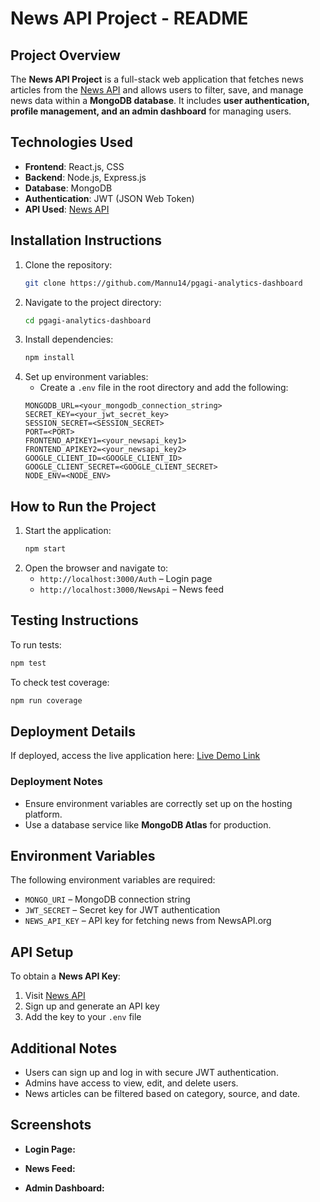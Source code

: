 # **News API Project - README**

## **Project Overview**

The **News API Project** is a full-stack web application that fetches news articles from the [News API](https://newsapi.org/) and allows users to filter, save, and manage news data within a **MongoDB database**. It includes **user authentication, profile management, and an admin dashboard** for managing users.

## **Technologies Used**

- **Frontend**: React.js, CSS
- **Backend**: Node.js, Express.js
- **Database**: MongoDB
- **Authentication**: JWT (JSON Web Token)
- **API Used**: [News API](https://newsapi.org/)

## **Installation Instructions**

1. Clone the repository:
   ```bash
   git clone https://github.com/Mannu14/pgagi-analytics-dashboard
   ```
2. Navigate to the project directory:
   ```bash
   cd pgagi-analytics-dashboard
   ```
3. Install dependencies:
   ```bash
   npm install
   ```
4. Set up environment variables:
   - Create a `.env` file in the root directory and add the following:
   ```env
   MONGODB_URL=<your_mongodb_connection_string>
   SECRET_KEY=<your_jwt_secret_key>
   SESSION_SECRET=<SESSION_SECRET>
   PORT=<PORT>
   FRONTEND_APIKEY1=<your_newsapi_key1>
   FRONTEND_APIKEY2=<your_newsapi_key2>
   GOOGLE_CLIENT_ID=<GOOGLE_CLIENT_ID>
   GOOGLE_CLIENT_SECRET=<GOOGLE_CLIENT_SECRET>
   NODE_ENV=<NODE_ENV>
   ```

## **How to Run the Project**

1. Start the application:
   ```bash
   npm start
   ```
2. Open the browser and navigate to:
   - `http://localhost:3000/Auth` – Login page
   - `http://localhost:3000/NewsApi` – News feed

## **Testing Instructions**

To run tests:

```bash
npm test
```

To check test coverage:

```bash
npm run coverage
```

## **Deployment Details**

If deployed, access the live application here:
[Live Demo Link](#)

### **Deployment Notes**

- Ensure environment variables are correctly set up on the hosting platform.
- Use a database service like **MongoDB Atlas** for production.

## **Environment Variables**

The following environment variables are required:

- `MONGO_URI` – MongoDB connection string
- `JWT_SECRET` – Secret key for JWT authentication
- `NEWS_API_KEY` – API key for fetching news from NewsAPI.org

## **API Setup**

To obtain a **News API Key**:

1. Visit [News API](https://newsapi.org/)
2. Sign up and generate an API key
3. Add the key to your `.env` file

## **Additional Notes**

- Users can sign up and log in with secure JWT authentication.
- Admins have access to view, edit, and delete users.
- News articles can be filtered based on category, source, and date.

## **Screenshots**

- **Login Page:**

- **News Feed:**

- **Admin Dashboard:**

